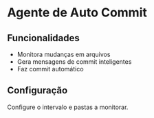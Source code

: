 # Agente de Auto Commit

## Funcionalidades
- Monitora mudanças em arquivos
- Gera mensagens de commit inteligentes
- Faz commit automático

## Configuração
Configure o intervalo e pastas a monitorar.
